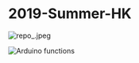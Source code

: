 # 2019-Summer-HK

![repo_.jpeg](./Desktop/repo_.jpeg)

![Arduino functions](https://user-images.githubusercontent.com/48863211/61502750-af0f0180-aa07-11e9-9418-9d6a85a70229.jpg)
